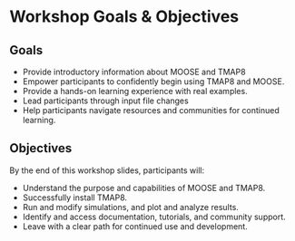 # Workshop Goals & Objectives

## Goals

- Provide introductory information about MOOSE and TMAP8
- Empower participants to confidently begin using TMAP8 and MOOSE.
- Provide a hands-on learning experience with real examples.
- Lead participants through input file changes
- Help participants navigate resources and communities for continued learning.

## Objectives
By the end of this workshop slides, participants will:

- Understand the purpose and capabilities of MOOSE and TMAP8.
- Successfully install TMAP8.
- Run and modify simulations, and plot and analyze results.
- Identify and access documentation, tutorials, and community support.
- Leave with a clear path for continued use and development.
